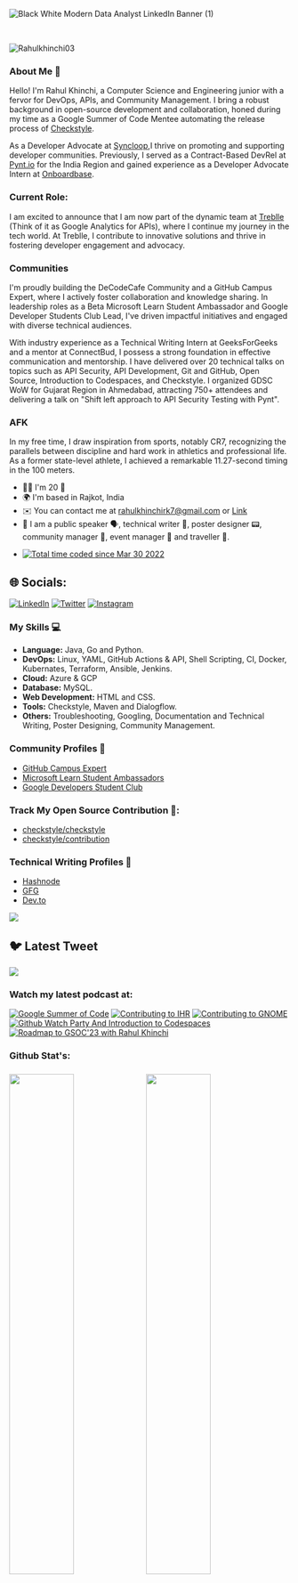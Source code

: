 ![Black White Modern Data Analyst LinkedIn Banner (1)](https://user-images.githubusercontent.com/71710042/230340106-ee108079-b4f7-4c45-9516-bf982e953f90.png)



<br />

<p align="left"> <img src="https://komarev.com/ghpvc/?username=Rahulkhinchi03&label=Profile%20views&color=0e75b6&style=flat" alt="Rahulkhinchi03" /> </p>

 ### About Me 🚀

 Hello! I'm Rahul Khinchi, a Computer Science and Engineering junior with a fervor for DevOps, APIs, and Community Management. I bring a robust background in open-source development and collaboration, honed during my time as a Google Summer of Code Mentee automating the release process of [Checkstyle](https://checkstyle.org/).

As a Developer Advocate at [Syncloop](https://www.syncloop.com/),I thrive on promoting and supporting developer communities. Previously, I served as a Contract-Based DevRel at [Pynt.io](https://www.pynt.io/) for the India Region and gained experience as a Developer Advocate Intern at [Onboardbase](https://onboardbase.com/).

### Current Role:
I am excited to announce that I am now part of the dynamic team at [Treblle](https://treblle.com/) (Think of it as Google Analytics for APIs), where I continue my journey in the tech world. At Treblle, I contribute to innovative solutions and thrive in fostering developer engagement and advocacy.


### Communities
I'm proudly building the DeCodeCafe Community and a GitHub Campus Expert, where I actively foster collaboration and knowledge sharing. In leadership roles as a Beta Microsoft Learn Student Ambassador and Google Developer Students Club Lead, I've driven impactful initiatives and engaged with diverse technical audiences.

With industry experience as a Technical Writing Intern at GeeksForGeeks and a mentor at ConnectBud, I possess a strong foundation in effective communication and mentorship. I have delivered over 20 technical talks on topics such as API Security, API Development, Git and GitHub, Open Source, Introduction to Codespaces, and Checkstyle. I organized GDSC WoW for Gujarat Region in Ahmedabad, attracting 750+ attendees and delivering a talk on "Shift left approach to API Security Testing with Pynt".

### AFK

In my free time, I draw inspiration from sports, notably CR7, recognizing the parallels between discipline and hard work in athletics and professional life. As a former state-level athlete, I achieved a remarkable 11.27-second timing in the 100 meters.

* 👨‍🦰  I'm 20 🎉
* 🌍  I'm based in Rajkot, India
* ✉️  You can contact me at [rahulkhinchirk7@gmail.com](mailto:rahulkhinchirk7@gmail.com) or [Link](https://linktr.ee/rahhul.k7) 
* 📍 I am a public speaker 🗣️, technical writer 📃, poster designer 📟, community manager 👥, event manager 🤝 and traveller 🧳.
- <a href="https://wakatime.com/@b1cb9d56-2108-4bbd-bded-de876edde70a"><img src="https://wakatime.com/badge/user/b1cb9d56-2108-4bbd-bded-de876edde70a.svg" alt="Total time coded since Mar 30 2022" /></a>

## 🌐 Socials:
[![LinkedIn](https://img.shields.io/badge/LinkedIn-%230077B5.svg?logo=linkedin&logoColor=white)](https://linkedin.com/in/rahulkhinchi03/) 
[![Twitter](https://img.shields.io/badge/Twitter-%231DA1F2.svg?logo=Twitter&logoColor=white)](https://twitter.com/rahhulk7) 
[![Instagram](https://img.shields.io/badge/Instagram-%23E4405F.svg?logo=Instagram&logoColor=white)](https://instagram.com/rahhul.ig) 

 ### My Skills 💻

- **Language:** Java, Go and Python.
- **DevOps:** Linux, YAML, GitHub Actions & API, Shell Scripting, CI, Docker, Kubernates, Terraform, Ansible, Jenkins.
- **Cloud:** Azure & GCP
- **Database:** MySQL.
- **Web Development:** HTML and CSS.
- **Tools:** Checkstyle, Maven and Dialogflow. 
- **Others:** Troubleshooting, Googling, Documentation and Technical Writing, Poster Designing, Community Management.

### Community Profiles 🚩
- [GitHub Campus Expert](https://githubcampus.expert/Rahulkhinchi03/)
- [Microsoft Learn Student Ambassadors](https://studentambassadors.microsoft.com/en-US/studentambassadors/profile/00230511-e3b0-41c1-9451-cecaa9aca0ee)
- [Google Developers Student Club](https://gdsc.community.dev/u/m7m5xe/)


 ### Track My Open Source Contribution 🚀: 
 - [checkstyle/checkstyle](https://github.com/checkstyle/checkstyle/pulls?q=is%3Amerged+is%3Apr+author%3ARahulkhinchi03+)
 - [checkstyle/contribution](https://github.com/checkstyle/contribution/pulls?q=is%3Amerged+is%3Apr+author%3ARahulkhinchi03+)

### Technical Writing Profiles 📃
 - [Hashnode](https://hashnode.com/@rahulk7)
 - [GFG](https://auth.geeksforgeeks.org/user/rahulkhinchi7/articles)
 - [Dev.to](https://dev.to/rk7)

[![](https://user-images.githubusercontent.com/71710042/236921173-7e62a2b2-e34e-4157-b847-b58890af9d04.png)](https://onboardbase.com/blog/future-secret-management/)


## 🐦 Latest Tweet
[![](https://gtce.itsvg.in/api?username=rahhulk7)](https://github.com/VishwaGauravIn/github-twitter-card-embed)

### Watch my latest podcast at:
[![Google Summer of Code](https://user-images.githubusercontent.com/71710042/226113213-b892ad05-93f8-44b8-84d8-505550ed6d6c.jpeg)](https://www.youtube.com/live/vcN6oNzUh38?feature=share)
[![Contributing to IHR](https://img.youtube.com/vi/30rU1qqUjAY/0.jpg)](https://www.youtube.com/watch?v=30rU1qqUjAY)
[![Contributing to GNOME](https://img.youtube.com/vi/8eD5l76k1II/0.jpg)](https://www.youtube.com/watch?v=8eD5l76k1II)
[![Github Watch Party And Introduction to Codespaces](https://img.youtube.com/vi/dvoxN4hJyWE/0.jpg)](https://www.youtube.com/watch?v=dvoxN4hJyWE)
[![Roadmap to GSOC'23 with Rahul Khinchi ](https://img.youtube.com/vi/O3Rjfkiu8hw/0.jpg)](https://www.youtube.com/watch?v=O3Rjfkiu8hw)




<h3 align = "left"> Github Stat's: <h3>
 <img width="48%" src="https://github-readme-stats.vercel.app/api?username=Rahulkhinchi03&show_icons=true&theme=tokyonight" />
 <img width="48%" src="https://github-readme-streak-stats.herokuapp.com/?user=Rahulkhinchi03&theme=tokyonight" />
